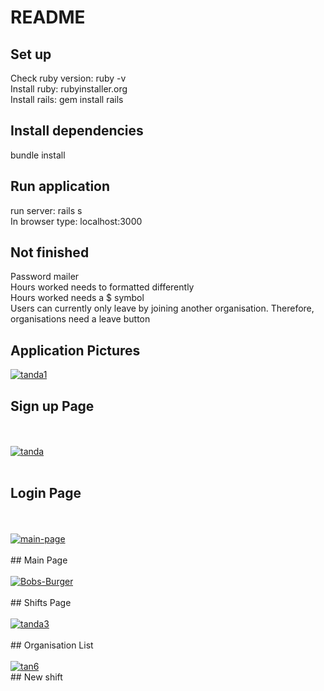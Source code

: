 # README

## Set up
Check ruby version: ruby -v <br>
Install ruby: rubyinstaller.org <br>
Install rails: gem install rails <br>

## Install dependencies 
bundle install

## Run application
run server: rails s <br>
In browser type: localhost:3000

## Not finished
Password mailer <br>
Hours worked needs to formatted differently <br>
Hours worked needs a $ symbol <br>
Users can currently only leave by joining another organisation. Therefore, organisations need a leave button <br>

## Application Pictures
<a href="https://imgbb.com/"><img src="https://i.ibb.co/1GMSwgC/tanda1.png" alt="tanda1" border="0"></a>
<br>
## Sign up Page
<br>
<br>
<a href="https://imgbb.com/"><img src="https://i.ibb.co/26pn7BH/tanda.png" alt="tanda" border="0"></a>
<br>
<br>

## Login Page

<br>
<br>
<a href="https://ibb.co/59G1SK6"><img src="https://i.ibb.co/BPcfQnt/main-page.png" alt="main-page" border="0"></a>
<br>
<br>
## Main Page
<br>
<br>
<a href="https://ibb.co/f97mtYQ"><img src="https://i.ibb.co/xYQVGS3/Bobs-Burger.png" alt="Bobs-Burger" border="0"></a>
<br>
<br>
## Shifts Page
<br>
<br>
<a href="https://ibb.co/s5FwkZt"><img src="https://i.ibb.co/n3DcZFR/tanda3.png" alt="tanda3" border="0"></a>
<br>
<br>
## Organisation List
<br>
<br>
<a href="https://ibb.co/TtwXW5B"><img src="https://i.ibb.co/GRdwHjv/tan6.png" alt="tan6" border="0"></a>
<br>
## New shift
<br>
